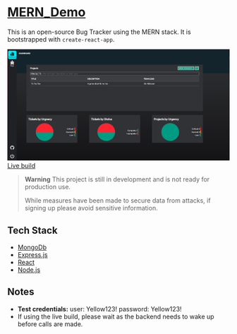 # [MERN_Demo](https://helpful-biscotti-f40943.netlify.app/login)

This is an open-source Bug Tracker using the MERN stack. It is bootstrapped with `create-react-app`.

[![Screenshot of MERN app](Capture.JPG)](https://helpful-biscotti-f40943.netlify.app/login)
[Live build](https://helpful-biscotti-f40943.netlify.app/login)

> **Warning**
> This project is still in development and is not ready for production use.
> 
> While measures have been made to secure data from attacks, if signing up please avoid sensitive information.

## Tech Stack

- [MongoDb](https://www.mongodb.com)
- [Express.js](https://expressjs.com)
- [React](https://react.dev)
- [Node.js](https://nodejs.org)

## Notes

- **Test credentials:** user: Yellow123! password: Yellow123!
- If using the live build, please wait as the backend needs to wake up before calls are made.

